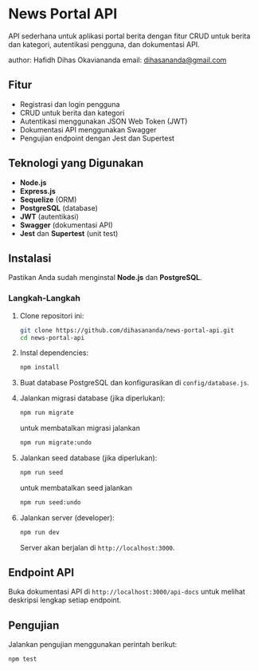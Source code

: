 # News Portal API

API sederhana untuk aplikasi portal berita dengan fitur CRUD untuk berita dan kategori, autentikasi pengguna, dan dokumentasi API.

author: Hafidh Dihas Okaviananda
email: dihasananda@gmail.com

## Fitur
- Registrasi dan login pengguna
- CRUD untuk berita dan kategori
- Autentikasi menggunakan JSON Web Token (JWT)
- Dokumentasi API menggunakan Swagger
- Pengujian endpoint dengan Jest dan Supertest

## Teknologi yang Digunakan
- **Node.js**
- **Express.js**
- **Sequelize** (ORM)
- **PostgreSQL** (database)
- **JWT** (autentikasi)
- **Swagger** (dokumentasi API)
- **Jest** dan **Supertest** (unit test)

## Instalasi

Pastikan Anda sudah menginstal **Node.js** dan **PostgreSQL**.

### Langkah-Langkah

1. Clone repositori ini:
   ```bash
   git clone https://github.com/dihasananda/news-portal-api.git
   cd news-portal-api
   ```

2. Instal dependencies:
   ```bash
   npm install
   ```

3. Buat database PostgreSQL dan konfigurasikan di `config/database.js`.

4. Jalankan migrasi database (jika diperlukan):
   ```bash
   npm run migrate
   ```
   
   untuk membatalkan migrasi jalankan
   ```bash
   npm run migrate:undo
   ```

5. Jalankan seed database (jika diperlukan):
   ```bash
   npm run seed
   ```

   untuk membatalkan seed jalankan
   ```bash
   npm run seed:undo
   ```

5. Jalankan server (developer):
   ```bash
   npm run dev
   ```
   Server akan berjalan di `http://localhost:3000`.

## Endpoint API

Buka dokumentasi API di `http://localhost:3000/api-docs` untuk melihat deskripsi lengkap setiap endpoint.

## Pengujian

Jalankan pengujian menggunakan perintah berikut:
```bash
npm test

